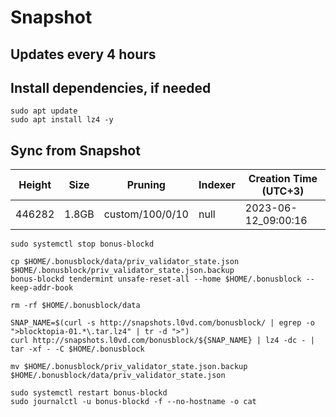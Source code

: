 # Snapshot

## Updates every 4 hours

## Install dependencies, if needed
```
sudo apt update
sudo apt install lz4 -y
```

## Sync from Snapshot  
| Height  | Size | Pruning | Indexer | Creation Time (UTC+3) |
| --------- | --------- | --------- | --------- | --------- |
| 446282  | 1.8GB  | custom/100/0/10 | null | 2023-06-12_09:00:16 |

```
sudo systemctl stop bonus-blockd

cp $HOME/.bonusblock/data/priv_validator_state.json $HOME/.bonusblock/priv_validator_state.json.backup
bonus-blockd tendermint unsafe-reset-all --home $HOME/.bonusblock --keep-addr-book

rm -rf $HOME/.bonusblock/data

SNAP_NAME=$(curl -s http://snapshots.l0vd.com/bonusblock/ | egrep -o ">blocktopia-01.*\.tar.lz4" | tr -d ">")
curl http://snapshots.l0vd.com/bonusblock/${SNAP_NAME} | lz4 -dc - | tar -xf - -C $HOME/.bonusblock

mv $HOME/.bonusblock/priv_validator_state.json.backup $HOME/.bonusblock/data/priv_validator_state.json

sudo systemctl restart bonus-blockd
sudo journalctl -u bonus-blockd -f --no-hostname -o cat
```
